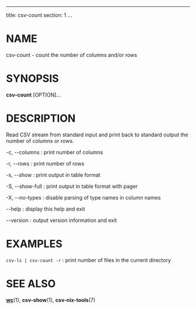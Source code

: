 <!--
SPDX-License-Identifier: BSD-3-Clause
Copyright 2020-2023, Marcin Ślusarz <marcin.slusarz@gmail.com>
-->

---
title: csv-count
section: 1
...

# NAME #

csv-count - count the number of columns and/or rows

# SYNOPSIS #

**csv-count** [OPTION]...

# DESCRIPTION #

Read CSV stream from standard input and print back to standard output
the number of columns or rows.

-c, \--columns
:   print number of columns

-r, \--rows
:   print number of rows

-s, \--show
:   print output in table format

-S, \--show-full
:   print output in table format with pager

-X, \--no-types
:   disable parsing of type names in column names

\--help
:   display this help and exit

\--version
:   output version information and exit

# EXAMPLES #

`csv-ls | csv-count -r`
:   print number of files in the current directory

# SEE ALSO #

**[wc](http://man7.org/linux/man-pages/man1/wc.1.html)**(1),
**csv-show**(1), **csv-nix-tools**(7)
